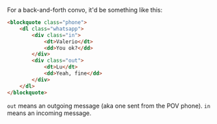 For a back-and-forth convo, it'd be something like this:

```html
<blockquote class="phone">
	<dl class="whatsapp">
		<div class="in">
			<dt>Valerio</dt>
			<dd>You ok?</dd>
		</div>
		<div class="out">
			<dt>Lu</dt>
			<dd>Yeah, fine</dd>
		</div>
	</dl>
</blockquote>
```

`out` means an outgoing message (aka one sent from the POV phone). `in` means an incoming message.
